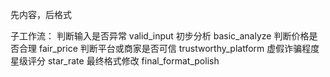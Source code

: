 先内容，后格式

子工作流：
判断输入是否异常 valid_input
初步分析 basic_analyze
判断价格是否合理 fair_price
判断平台或商家是否可信 trustworthy_platform
虚假诈骗程度星级评分 star_rate
最终格式修改 final_format_polish
